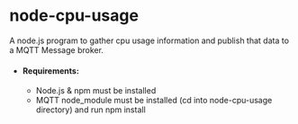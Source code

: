 # node-cpu-usage

A node.js program to gather cpu usage information and publish that data to a MQTT Message broker.

* #### Requirements:
  * Node.js & npm must be installed
  * MQTT node_module must be installed (cd into node-cpu-usage directory) and run npm install
